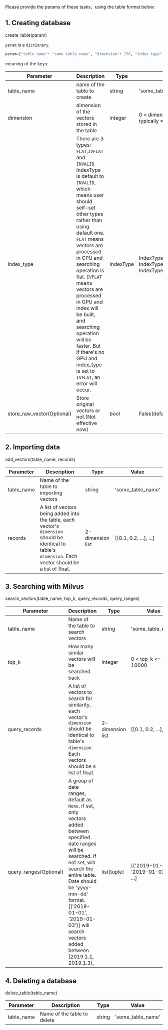 Please provide the params of these tasks，using the table format below:

## 1. Creating database

create_table(param) 

`param` is a `dictionary`.
```python
param={"table_name": "some_table_name", "dimension": 256, "index_type": IndexType.FLAT, "store_raw_vector": False}
```

meaning of the keys:

|  Parameter  |  Description  |  Type   |  Value   |
| ------------| --------------| --------| ---------|
| table_name  | name of the table to create| string | 'some_table_name' |
| dimension | dimension of the vectors stored in the table| integer | 0 < dimension <= 10000, typically =128, 256 or 518 
| index_type |There are 3 types: `FLAT`,`IVFLAT` and `INVALID`. IndexType is default to `INVALID`, which means user should self-set other types rather than using default one. `FLAT` means vectors are processed in CPU and searching operation is flat. `IVFLAT` means vectors are processed in GPU and index will be built, and searching operation will be faster. But if there's no GPU and index_type is set to `IVFLAT`, an error will occur. |IndexType|IndexType.FLAT, IndexType.IVFLAT, IndexType.INVALIDE(default)|
|store_raw_vector(Optional)| Store original vectors or not.(Not effective now) | bool | False(default)

## 2. Importing data

add_vectors(table_name, records)

|Parameter|Description|Type|Value|
|---------|-----------|----|-----|
|table_name| Name of the table to importing vectors| string| 'some_table_name'|
|records| A list of vectors being added into the table, each vector's `dimension` should be identical to table's `dimension`. Each vector should be a list of float. |2-dimension list|[[0.1, 0.2, ...], ...]


## 3. Searching with Milvus

search_vectors(table_name, top_k, query_records, query_ranges)

|Parameter|Description|Type|Value|
|---------|-----------|----|-----|
|table_name|Name of the table to search vectors|string|'some_table_name'|
|top_k| How many similar vectors will be searched back| integer | 0 < top_k <= 10000|
|query_records| A list of vectors to search for similarity, each vector's `dimension` should be identical to table's `dimension`. Each vectors should be a list of float.| 2-dimension list | [[0.1, 0.2, ...], ...] |
|query_ranges(Optional)|A group of date ranges, default as `None`. if set, only vectors added between specified date ranges will be searched. If not set, will search the entire table. Date should be 'yyyy-mm-dd' format. [('2019-01-01', '2019-01-03')] will search vectors added between [2019.1.1, 2019.1.3),  |list[tuple]|[('2019-01-01', '2019-01-02'), ...]|

## 4. Deleting a database

delete_table(table_name)

|Parameter|Description|Type|Value|
|---------|-----------|----|-----|
|table_name| Name of the table to delete|string|'some_table_name'|
